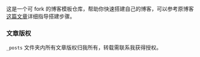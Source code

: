 这是一个可 fork 的博客模板仓库，帮助你快速搭建自己的博客，可以参考原博客[这篇文章]( https://lemonchann.github.io/create_blog_with_github_pages/ )详细指导搭建步骤。

### 文章版权

`_posts` 文件夹内所有文章版权归我所有，转载需联系我获得授权。

